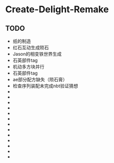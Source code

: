 # Create-Delight-Remake

## TODO

- 纸的制造
- 红石互动生成陨石
- Jason的相变铁世界生成
- 石英部件tag
- 机动多方块并行
- 石英部件tag
- ae部分配方缺失（陨石膏）
- 检查序列装配未完成nbt验证猜想
- 
- 
- 
- 
- 
- 
- 
- 
- 
- 
- 
- 
- 
